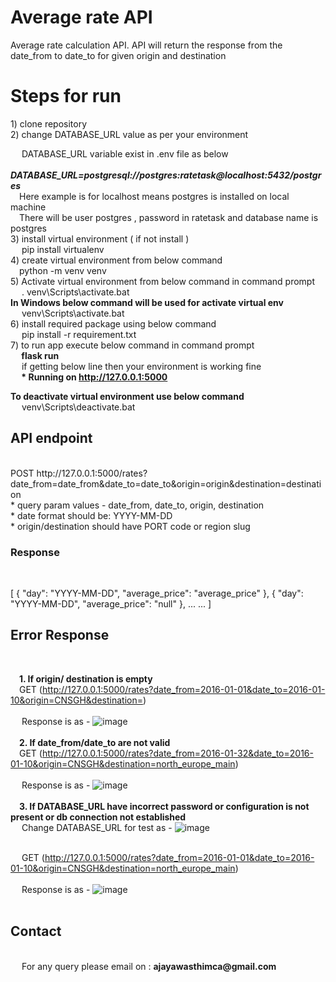 # Average rate API
Average rate calculation API. API will return the response from the date_from to date_to for given origin and destination
<h1> Steps for run </h1>
1) clone repository <br>
2) change DATABASE_URL value as per your environment <br>

&emsp;   DATABASE_URL variable exist in .env file as below <br>
  &emsp;<b><i>DATABASE_URL=postgresql://postgres:ratetask@localhost:5432/postgres</I></b>
  <br>
   &emsp;Here example is for localhost means postgres is installed on local machine 
  <br>
   &emsp;There will be user postgres , password in ratetask and database name is postgres
<br>
3) install virtual environment ( if not install )
<br>
&emsp; pip install virtualenv
<br>
4) create virtual environment from below command <br>
&emsp;python -m venv venv <br>
5) Activate virtual environment from below command in command prompt
<br>&emsp; . venv\Scripts\activate.bat
<br> <b> In Windows below command will be used for activate virtual env </b>
<br>&emsp; venv\Scripts\activate.bat <br>
6) install required package using below command <br>
&emsp;   pip install -r requirement.txt <br>
7) to run app execute below command in command prompt <br>
<b>&emsp;   flask run </b><br>
&emsp; if getting below line then your environment is working fine  <br>
 <b>&emsp; * Running on http://127.0.0.1:5000  </b> <br>

<b>To deactivate virtual environment use below command </b>
<br>&emsp; venv\Scripts\deactivate.bat <br>

<h2> API endpoint</h2>
<br>
POST http://127.0.0.1:5000/rates?date_from=date_from&date_to=date_to&origin=origin&destination=destination
<br>
     * query param values - date_from, date_to, origin, destination  <br>
     * date format should be: YYYY-MM-DD <br>  
     * origin/destination should have PORT code or region slug <br>
<h3> Response </h3><br>

[
  {
    "day": "YYYY-MM-DD",
    "average_price": "average_price"
  },
  {
    "day": "YYYY-MM-DD",
    "average_price": "null"
  },
  ...
  ...
]
  <h2> Error Response </h2>
  <br><b>
  
  &emsp;1. If origin/ destination is empty </b>
  <br>&emsp;GET (http://127.0.0.1:5000/rates?date_from=2016-01-01&date_to=2016-01-10&origin=CNSGH&destination=)
  <br>
  <br>&emsp; Response is as -  ![image](https://user-images.githubusercontent.com/17041004/198880045-888a039f-6c8a-4726-8062-c1426ce51040.png)
  <br><br><b>
    &emsp;2. If date_from/date_to are not valid </b>
  <br>&emsp;GET (http://127.0.0.1:5000/rates?date_from=2016-01-32&date_to=2016-01-10&origin=CNSGH&destination=north_europe_main)
  <br>
  <br>&emsp; Response is as - ![image](https://user-images.githubusercontent.com/17041004/198880132-e22defd5-8919-43af-9aea-36a0b1d8d66a.png)
  <br>
  <br><b>
  &emsp;3. If DATABASE_URL have incorrect password or configuration is not present or db connection not established </b>
  <br>&emsp; Change DATABASE_URL for test as - 
  ![image](https://user-images.githubusercontent.com/17041004/198881626-7ab9ce4c-0476-4a54-83c5-6c5ff0da8f54.png)

  <br>&emsp; GET (http://127.0.0.1:5000/rates?date_from=2016-01-01&date_to=2016-01-10&origin=CNSGH&destination=north_europe_main)
  <br>
  <br>&emsp; Response is as - ![image](https://user-images.githubusercontent.com/17041004/198880815-c8569fe7-4eb3-412b-83a8-5d11d4db66bc.png)
  <br>
  <br>

  <h2> Contact </h2>
  <br>&emsp;
  For any query please email on : <b> ajayawasthimca@gmail.com </b>
  
